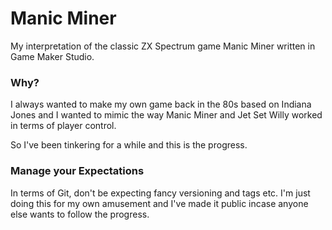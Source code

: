 # Manic Miner

My interpretation of the classic ZX Spectrum game Manic Miner written in Game Maker Studio.

### Why?

I always wanted to make my own game back in the 80s based on Indiana Jones and I wanted to mimic the way Manic Miner and Jet Set Willy worked in terms of player control.

So I've been tinkering for a while and this is the progress.

### Manage your Expectations

In terms of Git, don't be expecting fancy versioning and tags etc. I'm just doing this for my own amusement and I've made it public incase anyone else wants to follow the progress.

